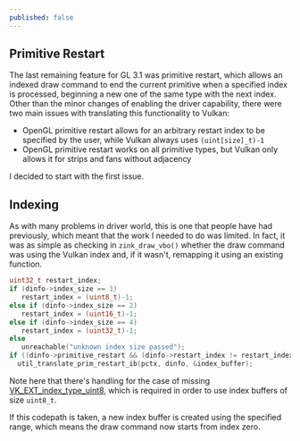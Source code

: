 ```yaml
---
published: false
---
```

## Primitive Restart

The last remaining feature for GL 3.1 was primitive restart, which allows an indexed draw command to end the current primitive when a specified index is processed, beginning a new one of the same type with the next index. Other than the minor changes of enabling the driver capability, there were two main issues with translating this functionality to Vulkan:
* OpenGL primitive restart allows for an arbitrary restart index to be specified by the user, while Vulkan always uses `(uint[size]_t)-1`
* OpenGL primitive restart works on all primitive types, but Vulkan only allows it for strips and fans without adjacency

I decided to start with the first issue.

## Indexing
As with many problems in driver world, this is one that people have had previously, which meant that the work I needed to do was limited. In fact, it was as simple as checking in `zink_draw_vbo()` whether the draw command was using the Vulkan index and, if it wasn't, remapping it using an existing function.
```c
uint32_t restart_index;
if (dinfo->index_size == 1)
   restart_index = (uint8_t)-1;
else if (dinfo->index_size == 2)
   restart_index = (uint16_t)-1;
else if (dinfo->index_size == 4)
   restart_index = (uint32_t)-1;
else
   unreachable("unknown index size passed");
if ((dinfo->primitive_restart && (dinfo->restart_index != restart_index)) || !screen->have_EXT_index_type_uint8) {
  util_translate_prim_restart_ib(pctx, dinfo, &index_buffer);
```
Note here that there's handling for the case of missing [VK_EXT_index_type_uint8](https://www.khronos.org/registry/vulkan/specs/1.2-extensions/man/html/VK_EXT_index_type_uint8.html), which is required in order to use index buffers of size `uint8_t`.

If this codepath is taken, a new index buffer is created using the specified range, which means the draw command now starts from index zero.